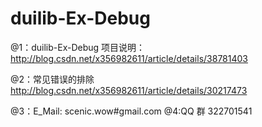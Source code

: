 duilib-Ex-Debug
===============

@1：duilib-Ex-Debug 项目说明：
http://blog.csdn.net/x356982611/article/details/38781403

@2：常见错误的排除
http://blog.csdn.net/x356982611/article/details/30217473

@3：E_Mail:
scenic.wow#gmail.com
@4:QQ 群
322701541
